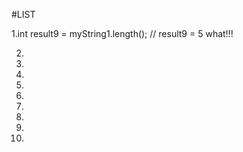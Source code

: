 #LIST

1.int result9 = myString1.length();            // result9 = 5 what!!! 

2.
3.
4.
5.
6.
7.
8.
9.
10.
